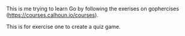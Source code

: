 This is me trying to learn Go by following the exerises on gophercises (https://courses.calhoun.io/courses). 

This is for exercise one to create a quiz game.